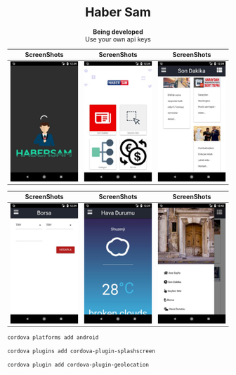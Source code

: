 <h1 align="center" > Haber Sam </h1>

<p align="center">
  <strong>Being developed</strong><br>
  Use your own api keys
</p>

ScreenShots                |  ScreenShots                     | ScreenShots
:-------------------------:|:-------------------------:|:-------------------------:
![alt text](https://raw.githubusercontent.com/ahmeterdgn/HaberSam/master/www/img/1.jpg "1")  |  ![alt text](https://raw.githubusercontent.com/ahmeterdgn/HaberSam/master/www/img/2.jpg "2")  |  ![alt text](https://raw.githubusercontent.com/ahmeterdgn/HaberSam/master/www/img/3.jpg "3")  

ScreenShots                |  ScreenShots                     | ScreenShots
:-------------------------:|:-------------------------:|:-------------------------:
![alt text](https://raw.githubusercontent.com/ahmeterdgn/HaberSam/master/www/img/4.jpg "1")  |  ![alt text](https://raw.githubusercontent.com/ahmeterdgn/HaberSam/master/www/img/5.jpg "2")  |  ![alt text](https://raw.githubusercontent.com/ahmeterdgn/HaberSam/master/www/img/6.jpg "3")  


`cordova platforms add android`

`cordova plugins add cordova-plugin-splashscreen`

`cordova plugin add cordova-plugin-geolocation`
